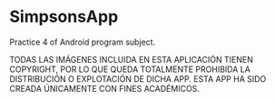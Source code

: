 # SimpsonsApp
Practice 4 of Android program subject.

TODAS LAS IMÁGENES INCLUIDA EN ESTA APLICACIÓN TIENEN COPYRIGHT, POR LO QUE QUEDA TOTALMENTE PROHIBIDA LA DISTRIBUCIÓN O EXPLOTACIÓN DE DICHA APP.
 ESTA APP HA SIDO CREADA ÚNICAMENTE CON FINES ACADÉMICOS.
